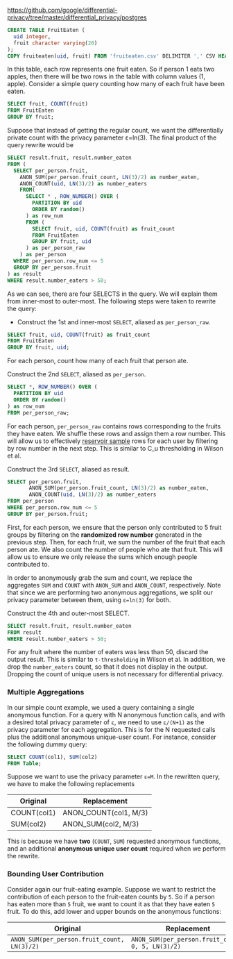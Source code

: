 https://github.com/google/differential-privacy/tree/master/differential_privacy/postgres


```sql
CREATE TABLE FruitEaten (
  uid integer,
  fruit character varying(20)
);
COPY fruiteaten(uid, fruit) FROM 'fruiteaten.csv' DELIMITER ',' CSV HEADER;
```

In this table, each row represents one fruit eaten. So if person 1 eats two apples, then there will be two rows in the table with column values (1, apple). Consider a simple query counting how many of each fruit have been eaten.

```sql
SELECT fruit, COUNT(fruit)
FROM FruitEaten
GROUP BY fruit;
```

Suppose that instead of getting the regular count, we want the differentially private count with the privacy parameter ε=ln(3). The final product of the query rewrite would be

```sql
SELECT result.fruit, result.number_eaten
FROM (
  SELECT per_person.fruit,
    ANON_SUM(per_person.fruit_count, LN(3)/2) as number_eaten,
    ANON_COUNT(uid, LN(3)/2) as number_eaters
    FROM(
      SELECT * , ROW_NUMBER() OVER (
        PARTITION BY uid
        ORDER BY random()
      ) as row_num
      FROM (
        SELECT fruit, uid, COUNT(fruit) as fruit_count
        FROM FruitEaten
        GROUP BY fruit, uid
      ) as per_person_raw
    ) as per_person
  WHERE per_person.row_num <= 5
  GROUP BY per_person.fruit
) as result
WHERE result.number_eaters > 50;
```

As we can see, there are four SELECTS in the query. We will explain them from inner-most to outer-most. The following steps were taken to rewrite the query:

* Construct the 1st and inner-most `SELECT`, aliased as `per_person_raw`.

```sql
SELECT fruit, uid, COUNT(fruit) as fruit_count
FROM FruitEaten
GROUP BY fruit, uid;
```

For each person, count how many of each fruit that person ate.

Construct the 2nd `SELECT`, aliased as `per_person`.

```sql
SELECT *, ROW_NUMBER() OVER (
  PARTITION BY uid
  ORDER BY random()
) as row_num
FROM per_person_raw;
```

For each person, `per_person_raw` contains rows corresponding to the fruits they have eaten. We shuffle these rows and assign them a row number. This will allow us to effectively [reservoir sample](https://en.wikipedia.org/wiki/Reservoir_sampling) rows for each user by filtering by row number in the next step. This is similar to C_u thresholding in Wilson et al.


Construct the 3rd `SELECT`, aliased as result.

```sql
SELECT per_person.fruit,
       ANON_SUM(per_person.fruit_count, LN(3)/2) as number_eaten,
       ANON_COUNT(uid, LN(3)/2) as number_eaters
FROM per_person
WHERE per_person.row_num <= 5
GROUP BY per_person.fruit;
```

First, for each person, we ensure that the person only contributed to 5 fruit groups by filtering on the **randomized row number** generated in the previous step. Then, for each fruit, we sum the number of the fruit that each person ate. We also count the number of people who ate that fruit. This will allow us to ensure we only release the sums which enough people contributed to.

In order to anonymously grab the sum and count, we replace the aggregates `SUM` and `COUNT` with `ANON_SUM` and `ANON_COUNT`, respectively. Note that since we are performing two anonymous aggregations, we split our privacy parameter between them, using `ε=ln(3)` for both.

Construct the 4th and outer-most SELECT.

```sql
SELECT result.fruit, result.number_eaten
FROM result
WHERE result.number_eaters > 50;
```

For any fruit where the number of eaters was less than 50, discard the output result. This is similar to `τ-thresholding` in Wilson et al. In addition, we drop the `number_eaters` count, so that it does not display in the output. Dropping the count of unique users is not necessary for differential privacy.

### Multiple Aggregations

In our simple count example, we used a query containing a single anonymous function. For a query with N anonymous function calls, and with a desired total privacy parameter of `ε`, we need to use `ε/(N+1)` as the privacy parameter for each aggregation. This is for the N requested calls plus the additional anonymous unique-user count. For instance, consider the following dummy query:

```sql
SELECT COUNT(col1), SUM(col2)
FROM Table;
```

Suppose we want to use the privacy parameter `ε=M`. In the rewritten query, we have to make the following replacements

| Original    | Replacement           |
| ----------- | --------------------- |
| COUNT(col1) | ANON_COUNT(col1, M/3) |
| SUM(col2)   | ANON_SUM(col2, M/3)   |

This is because we have **two** (`COUNT`, `SUM`) requested anonymous functions, and an additional **anonymous unique user count** required when we perform the rewrite.

### Bounding User Contribution

Consider again our fruit-eating example. Suppose we want to restrict the contribution of each person to the fruit-eaten counts by `5`. So if a person has eaten more than `5` fruit, we want to count it as that they have eaten `5` fruit. To do this, add lower and upper bounds on the anonymous functions:

| Original                                    | Replacement                                       |
| ------------------------------------------- | ------------------------------------------------- |
| `ANON_SUM(per_person.fruit_count, LN(3)/2)` | `ANON_SUM(per_person.fruit_count, 0, 5, LN(3)/2)` |
